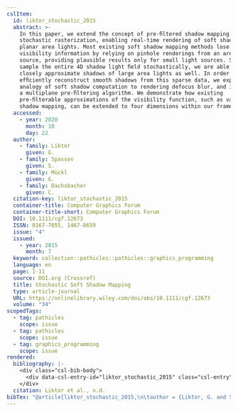 ```yaml
---
cslItem:
  id: liktor_stochastic_2015
  abstract: >-
    In this paper, we extend the concept of pre-ﬁltered shadow mapping to
    stochastic rasterization, enabling real-time rendering of soft shadows from
    planar area lights. Most existing soft shadow mapping methods lose important
    visibility information by relying on pinhole renderings from an area light
    source, providing plausible results only for small light sources. Since we
    sample the entire 4D shadow light ﬁeld stochastically, we are able to
    closely approximate shadows of large area lights as well. In order to
    efﬁciently reconstruct smooth shadows from this sparse data, we exploit the
    analogy of soft shadow computation to rendering defocus blur, and introduce
    a multiplane pre-ﬁltering algorithm. We demonstrate how existing
    pre-ﬁlterable approximations of the visibility function, such as variance
    shadow mapping, can be extended to four dimensions within our framework.
  accessed:
    - year: 2020
      month: 10
      day: 22
  author:
    - family: Liktor
      given: G.
    - family: Spassov
      given: S.
    - family: Mückl
      given: G.
    - family: Dachsbacher
      given: C.
  citation-key: liktor_stochastic_2015
  container-title: Computer Graphics Forum
  container-title-short: Computer Graphics Forum
  DOI: 10.1111/cgf.12673
  ISSN: 0167-7055, 1467-8659
  issue: "4"
  issued:
    - year: 2015
      month: 7
  keyword: collection::pathicles::pathicles::graphics_programming
  language: en
  page: 1-11
  source: DOI.org (Crossref)
  title: Stochastic Soft Shadow Mapping
  type: article-journal
  URL: https://onlinelibrary.wiley.com/doi/abs/10.1111/cgf.12673
  volume: "34"
scopedTags:
  - tag: pathicles
    scope: issue
  - tag: pathicles
    scope: issue
  - tag: graphics_programming
    scope: issue
rendered:
  bibliography: |-
    <div class="csl-bib-body">
      <div data-csl-entry-id="liktor_stochastic_2015" class="csl-entry">Liktor, G., Spassov, S., Mückl, G., &#38; Dachsbacher, C. n.d.. Stochastic Soft Shadow Mapping. <i>Computer Graphics Forum</i>, <i>34</i>(4), 1–11. https://doi.org/10.1111/cgf.12673</div>
    </div>
  citation: Liktor et al., n.d.
bibTex: "@article{liktor_stochastic_2015,\n\tauthor = {Liktor, G. and Spassov, S. and M{\\\" u}ckl, G. and Dachsbacher, C.},\n\tjournal = {Computer Graphics Forum},\n\tnumber = {4},\n\tpages = {1--11},\n\ttitle = {Stochastic {Soft} {Shadow} {Mapping}},\n\thowpublished = {https://onlinelibrary.wiley.com/doi/abs/10.1111/cgf.12673},\n\tvolume = {34},\n}\n\n"
---
```


